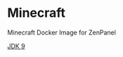 # Minecraft
 Minecraft Docker Image for ZenPanel

[JDK 9](https://www.oracle.com/java/technologies/javase/javase9-archive-downloads.html)